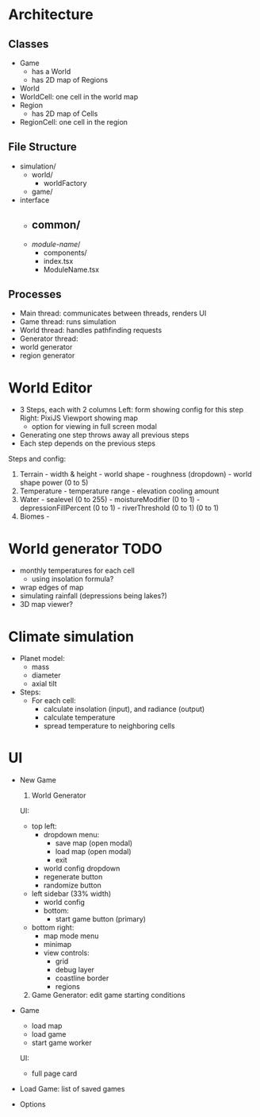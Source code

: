 # Architecture
## Classes
- Game
  - has a World
  - has 2D map of Regions
- World
- WorldCell: one cell in the world map
- Region
  - has 2D map of Cells
- RegionCell: one cell in the region

## File Structure
- simulation/
  - world/
    - worldFactory
  - game/
- interface
  - common/
    -
  - *module-name*/
    - components/
    - index.tsx
    - ModuleName.tsx

## Processes
- Main thread: communicates between threads, renders UI
- Game thread: runs simulation
- World thread: handles pathfinding requests
- Generator thread:
- world generator
- region generator


# World Editor

- 3 Steps, each with 2 columns
  Left: form showing config for this step
  Right: PixiJS Viewport showing map
    - option for viewing in full screen modal
- Generating one step throws away all previous steps
- Each step depends on the previous steps

Steps and config:
  1) Terrain
    - width & height
    - world shape
    - roughness (dropdown)
    - world shape power (0 to 5)
  2) Temperature
    - temperature range
    - elevation cooling amount
  3) Water
    - sealevel (0 to 255)
    - moistureModifier (0 to 1)
    - depressionFillPercent (0 to 1)
    - riverThreshold (0 to 1) (0 to 1)
  4) Biomes
    -

# World generator TODO
- monthly temperatures for each cell
  - using insolation formula?
- wrap edges of map
- simulating rainfall (depressions being lakes?)
- 3D map viewer?


# Climate simulation
- Planet model:
  - mass
  - diameter
  - axial tilt
- Steps:
  - For each cell:
    - calculate insolation (input), and radiance (output)
    - calculate temperature
    - spread temperature to neighboring cells



# UI
- New Game
  1. World Generator

  UI:
    - top left:
      - dropdown menu:
        - save map (open modal)
        - load map (open modal)
        - exit
      - world config dropdown
      - regenerate button
      - randomize button
    - left sidebar (33% width)
      - world config
      - bottom:
        - start game button (primary)
    - bottom right:
      - map mode menu
      - minimap
      - view controls:
        - grid
        - debug layer
        - coastline border
        - regions
  2. Game Generator: edit game starting conditions
- Game
  - load map
  - load game
  - start game worker

  UI:
    - full page card

- Load Game: list of saved games
- Options
